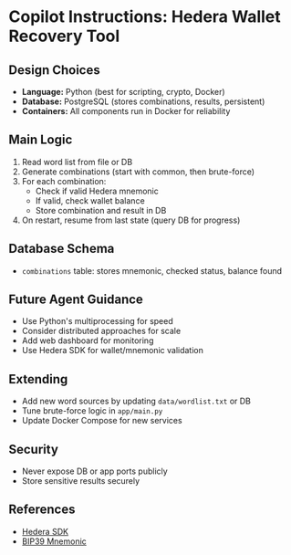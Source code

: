 # Copilot Instructions: Hedera Wallet Recovery Tool

## Design Choices
- **Language:** Python (best for scripting, crypto, Docker)
- **Database:** PostgreSQL (stores combinations, results, persistent)
- **Containers:** All components run in Docker for reliability

## Main Logic
1. Read word list from file or DB
2. Generate combinations (start with common, then brute-force)
3. For each combination:
   - Check if valid Hedera mnemonic
   - If valid, check wallet balance
   - Store combination and result in DB
4. On restart, resume from last state (query DB for progress)

## Database Schema
- `combinations` table: stores mnemonic, checked status, balance found

## Future Agent Guidance
- Use Python's multiprocessing for speed
- Consider distributed approaches for scale
- Add web dashboard for monitoring
- Use Hedera SDK for wallet/mnemonic validation

## Extending
- Add new word sources by updating `data/wordlist.txt` or DB
- Tune brute-force logic in `app/main.py`
- Update Docker Compose for new services

## Security
- Never expose DB or app ports publicly
- Store sensitive results securely

## References
- [Hedera SDK](https://github.com/hashgraph/hedera-sdk-python)
- [BIP39 Mnemonic](https://github.com/trezor/python-mnemonic)
